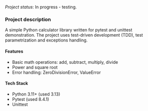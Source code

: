 _Project status_: In progress - testing.


### **Project description**
A simple Python calculator library written for pytest and unittest demonstration.
The project uses test-driven development (TDD), test parametrization and exceptions handling.


#### Features
- Basic math operations: add, subtract, multiply, divide
- Power and square root
- Error handling: ZeroDivisionError, ValueError

#### Tech Stack
- Python 3.11+ (used 3.13)
- Pytest (used 8.4.1)
- Unittest

